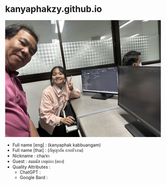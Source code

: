 # kanyaphakzy.github.io
![alt text for screen readers](/IMG_1795.jpg "Text to show on mouseover")
- Full name [eng] : (kanyaphak kabbuangam)
- Full name [thai] : (กัญญาภัค กาบบัวงาม)
- Nickname : cha/ชา
- Guest : สมมนัส เกตุผ่อง (ตอง)
- Quality Attributes :
  - ChatGPT :
  - Google Bard :
